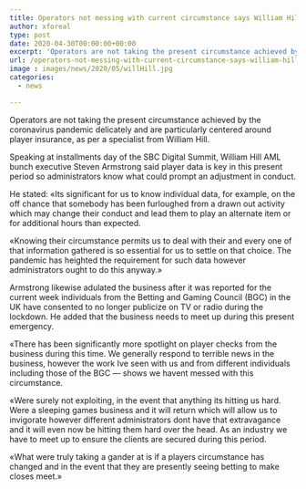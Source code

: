 ```yaml
---
title: Operators not messing with current circumstance says William Hill director
author: xforeal 
type: post
date: 2020-04-30T00:00:00+00:00
excerpt: 'Operators are not taking the present circumstance achieved by the coronavirus pandemic delicately and are particularly centered around player insurance, as per a specialist from William Hill '
url: /operators-not-messing-with-current-circumstance-says-william-hill-director/
image : images/news/2020/05/willHill.jpg
categories:
  - news

---
```

Operators are not taking the present circumstance achieved by the coronavirus pandemic delicately and are particularly centered around player insurance, as per a specialist from William Hill. 

Speaking at installments day of the SBC Digital Summit, William Hill AML bunch executive Steven Armstrong said player data is key in this present period so administrators know what could prompt an adjustment in conduct. 

He stated: &#171;Its significant for us to know individual data, for example, on the off chance that somebody has been furloughed from a drawn out activity which may change their conduct and lead them to play an alternate item or for additional hours than expected. 

&#171;Knowing their circumstance permits us to deal with their and every one of that information gathered is so essential for us to settle on that choice. The pandemic has heighted the requirement for such data however administrators ought to do this anyway.&#187; 

Armstrong likewise adulated the business after it was reported for the current week individuals from the Betting and Gaming Council (BGC) in the UK have consented to no longer publicize on TV or radio during the lockdown. He added that the business needs to meet up during this present emergency. 

&#171;There has been significantly more spotlight on player checks from the business during this time. We generally respond to terrible news in the business, however the work Ive seen with us and from different individuals including those of the BGC &#8212; shows we havent messed with this circumstance. 

&#171;Were surely not exploiting, in the event that anything its hitting us hard. Were a sleeping games business and it will return which will allow us to invigorate however different administrators dont have that extravagance and it will even now be hitting them hard over the head. As an industry we have to meet up to ensure the clients are secured during this period. 

&#171;What were truly taking a gander at is if a players circumstance has changed and in the event that they are presently seeing betting to make closes meet.&#187;